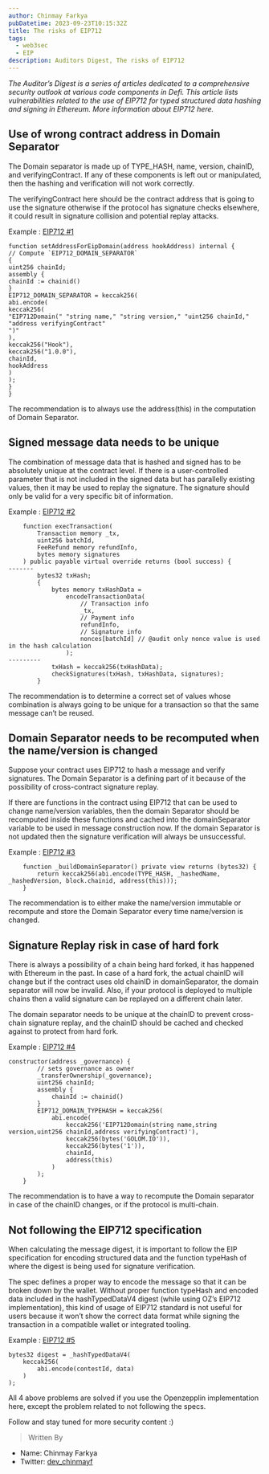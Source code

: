 ```yaml
---
author: Chinmay Farkya
pubDatetime: 2023-09-23T10:15:32Z
title: The risks of EIP712
tags:
  - web3sec
  - EIP
description: Auditors Digest, The risks of EIP712
---
```


<em>The Auditor’s Digest is a series of articles dedicated to a comprehensive security outlook at various code components in Defi. This article lists vulnerabilities related to the use of EIP712 for typed structured data hashing and signing in Ethereum. More information about EIP712 here.</em>

## Use of wrong contract address in Domain Separator
The Domain separator is made up of TYPE_HASH, name, version, chainID, and verifyingContract. If any of these components is left out or manipulated, then the hashing and verification will not work correctly.

The verifyingContract here should be the contract address that is going to use the signature otherwise if the protocol has signature checks elsewhere, it could result in signature collision and potential replay attacks.

Example : [EIP712 #1](https://solodit.xyz/issues/m-04-verifyingcontract-set-incorrectly-for-eip712-domain-separator-zachobront-none-hook-markdown)
```
function setAddressForEipDomain(address hookAddress) internal {
// Compute `EIP712_DOMAIN_SEPARATOR`
{
uint256 chainId;
assembly {
chainId := chainid()
}
EIP712_DOMAIN_SEPARATOR = keccak256(
abi.encode(
keccak256(
"EIP712Domain(" "string name," "string version," "uint256 chainId," "address verifyingContract"
")"
),
keccak256("Hook"),
keccak256("1.0.0"),
chainId,
hookAddress
)
);
}
}
```
The recommendation is to always use the address(this) in the computation of Domain Separator.

## Signed message data needs to be unique
The combination of message data that is hashed and signed has to be absolutely unique at the contract level. If there is a user-controlled parameter that is not included in the signed data but has parallelly existing values, then it may be used to replay the signature. The signature should only be valid for a very specific bit of information.

Example : [EIP712 #2](https://code4rena.com/reports/2023-01-biconomy#h-07-replay-attack-eip712-signed-transaction)
```
    function execTransaction(
        Transaction memory _tx,
        uint256 batchId,
        FeeRefund memory refundInfo,
        bytes memory signatures
    ) public payable virtual override returns (bool success) {
-------
        bytes32 txHash;
        {
            bytes memory txHashData =
                encodeTransactionData(
                    // Transaction info
                    _tx,
                    // Payment info
                    refundInfo,
                    // Signature info
                    nonces[batchId] // @audit only nonce value is used in the hash calculation
                );
---------
            txHash = keccak256(txHashData);
            checkSignatures(txHash, txHashData, signatures);
        }

```

The recommendation is to determine a correct set of values whose combination is always going to be unique for a transaction so that the same message can’t be reused.

## Domain Separator needs to be recomputed when the name/version is changed
Suppose your contract uses EIP712 to hash a message and verify signatures. The Domain Separator is a defining part of it because of the possibility of cross-contract signature replay.

If there are functions in the contract using EIP712 that can be used to change name/version variables, then the domain Separator should be recomputed inside these functions and cached into the domainSeparator variable to be used in message construction now. If the domain Separator is not updated then the signature verification will always be unsuccessful.

Example : [EIP712 #3](https://solodit.xyz/issues/m-18-if-name-is-changed-then-the-domain-separator-would-be-wrong-code4rena-reserve-reserve-contest-git/)
```
    function _buildDomainSeparator() private view returns (bytes32) {
        return keccak256(abi.encode(TYPE_HASH, _hashedName, _hashedVersion, block.chainid, address(this)));
    }

```
The recommendation is to either make the name/version immutable or recompute and store the Domain Separator every time name/version is changed.

## Signature Replay risk in case of hard fork
There is always a possibility of a chain being hard forked, it has happened with Ethereum in the past. In case of a hard fork, the actual chainID will change but if the contract uses old chainID in domainSeparator, the domain separator will now be invalid. Also, if your protocol is deployed to multiple chains then a valid signature can be replayed on a different chain later.

The domain separator needs to be unique at the chainID to prevent cross-chain signature replay, and the chainID should be cached and checked against to protect from hard fork.

Example : [EIP712 #4](https://code4rena.com/reports/2022-07-golom#m-05-replay-attack-in-case-of-hard-fork)
```
constructor(address _governance) {
        // sets governance as owner
        _transferOwnership(_governance);
        uint256 chainId;
        assembly {
            chainId := chainid()
        }
        EIP712_DOMAIN_TYPEHASH = keccak256(
            abi.encode(
                keccak256('EIP712Domain(string name,string version,uint256 chainId,address verifyingContract)'),
                keccak256(bytes('GOLOM.IO')),
                keccak256(bytes('1')),
                chainId,
                address(this)
            )
        );
    }
```
The recommendation is to have a way to recompute the Domain separator in case of the chainID changes, or if the protocol is multi-chain.

## Not following the EIP712 specification
When calculating the message digest, it is important to follow the EIP specification for encoding structured data and the function typeHash of where the digest is being used for signature verification.

The spec defines a proper way to encode the message so that it can be broken down by the wallet. Without proper function typeHash and encoded data included in the hashTypedDataV4 digest (while using OZ’s EIP712 implementation), this kind of usage of EIP712 standard is not useful for users because it won’t show the correct data format while signing the transaction in a compatible wallet or integrated tooling.

Example : [EIP712 #5](https://www.codehawks.com/report/cllcnja1h0001lc08z7w0orxx#M-01)
```
bytes32 digest = _hashTypedDataV4(
    keccak256(
        abi.encode(contestId, data)
    )
);
```
All 4 above problems are solved if you use the Openzepplin implementation here, except the problem related to not following the specs.

Follow and stay tuned for more security content :)

> Written By
- Name: Chinmay Farkya
- Twitter: [dev_chinmayf](https://twitter.com/dev_chinmayf)
